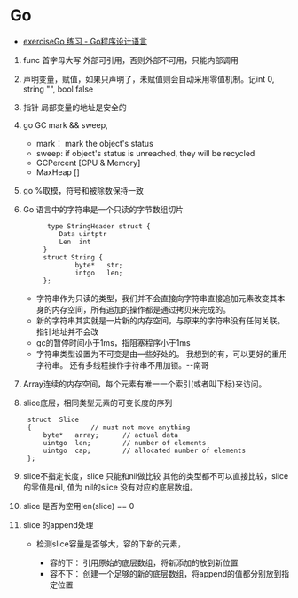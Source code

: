 # Go

- [exerciseGo 练习 - Go程序设计语言](https://github.com/childeYin/exerciseGo.git)

1. func 首字母大写 外部可引用，否则外部不可用，只能内部调用
2. 声明变量，赋值，如果只声明了，未赋值则会自动采用零值机制。记int 0, string "", bool false
3. 指针 局部变量的地址是安全的
4. go GC mark && sweep, 
    - mark： mark the object's status
    - sweep: if object's status is unreached, they will be recycled
    - GCPercent [CPU & Memory]
    - MaxHeap []
5. go %取模，符号和被除数保持一致
6. Go 语言中的字符串是一个只读的字节数组切片
     
             type StringHeader struct {
                Data uintptr
                Len  int
            }  
            struct String {
                    byte*   str;
                    intgo   len;
            };
            
     * 字符串作为只读的类型，我们并不会直接向字符串直接追加元素改变其本身的内存空间，所有追加的操作都是通过拷贝来完成的。
     * 新的字符串其实就是一片新的内存空间，与原来的字符串没有任何关联。指针地址并不会改
     * gc的暂停时间小于1ms，指阻塞程序小于1ms
     * 字符串类型设置为不可变是由一些好处的。 我想到的有，可以更好的重用字符串。 还有多线程操作字符串不用加锁。--南哥

7. Array连续的内存空间，每个元素有唯一一个索引(或者叫下标)来访问。   
8. slice底层，相同类型元素的可变长度的序列
    
        struct	Slice
        {				// must not move anything
            byte*	array;		// actual data
            uintgo	len;		// number of elements
            uintgo	cap;		// allocated number of elements
        };
9. slice不指定长度，slice 只能和nil做比较 其他的类型都不可以直接比较，slice的零值是nil, 值为
nil的slice 没有对应的底层数组。
10. slice 是否为空用len(slice) == 0
11. slice 的append处理
    - 检测slice容量是否够大，容的下新的元素，
    
         - 容的下： 引用原始的底层数组，将新添加的放到新位置
         - 容不下： 创建一个足够的新的底层数组，将append的值都分别放到指定位置


